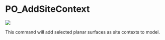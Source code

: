 # PO_AddSiteContext

![](./img/PO_AddSiteContext.gif)

This command will add selected planar surfaces as site contexts to model.
